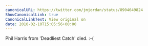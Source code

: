 ```yaml
---
canonicalURL: https://twitter.com/jmjordan/status/8904649824
ShowCanonicalLink: true
CanonicalLinkText: View original on
date: 2010-02-10T15:05:56+00:00
---
```

Phil Harris from 'Deadliest Catch' died. :-(